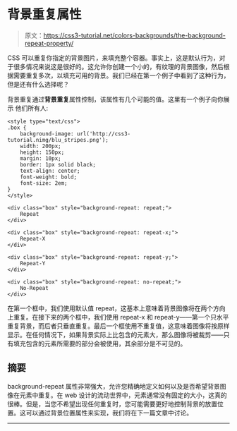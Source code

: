 # 背景重复属性

> 原文：<https://css3-tutorial.net/colors-backgrounds/the-background-repeat-property/>

CSS 可以重复你指定的背景图片，来填充整个容器。事实上，这是默认行为，对于很多情况来说这是很好的。这允许你创建一个小的，有纹理的背景图像，然后根据需要重复多次，以填充可用的背景。我们已经在第一个例子中看到了这种行为，但是还有什么选择呢？

背景重复通过**背景重复**属性控制，该属性有几个可能的值。这里有一个例子向你展示 他们所有人:

```
<style type="text/css">
.box {
	background-image: url('http://css3-tutorial.nimg/blu_stripes.png');
	width: 200px;
	height: 150px;
	margin: 10px;
	border: 1px solid black;
	text-align: center;
	font-weight: bold;
	font-size: 2em;
}
</style>

<div class="box" style="background-repeat: repeat;">
	Repeat
</div>

<div class="box" style="background-repeat: repeat-x;">
	Repeat-X
</div>

<div class="box" style="background-repeat: repeat-y;">
	Repeat-Y
</div>

<div class="box" style="background-repeat: no-repeat;">
	No-Repeat
</div>
```

在第一个框中，我们使用默认值 repeat，这基本上意味着背景图像将在两个方向上重复。在接下来的两个框中，我们使用 repeat-x 和 repeat-y——第一个只水平重复背景，而后者只垂直重复。最后一个框使用不重复值，这意味着图像将按原样显示。在任何情况下，如果背景实际上比包含的元素大，那么图像将被裁剪——只有填充包含的元素所需要的部分会被使用，其余部分是不可见的。

## 摘要

background-repeat 属性非常强大，允许您精确地定义如何以及是否希望背景图像在元素中重复。在 web 设计的流动世界中，元素通常没有固定的大小，这真的很棒。但是，当您不希望出现任何重复时，您可能需要更好地控制背景的放置位置。这可以通过背景位置属性来实现，我们将在下一篇文章中讨论。

* * *